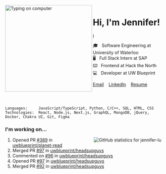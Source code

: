 <img alt="Typing on computer" align="left" src="https://user-images.githubusercontent.com/49915445/159070893-e409d37a-b21e-4943-91de-8976e11f349b.gif" height="280" />

# Hi, I'm Jennifer!

<img alt="I enjoy programming, visual arts, and going on long walks." src="https://user-images.githubusercontent.com/49915445/159123311-2eba7ea0-734c-486e-8dd2-bd563fe2268d.gif" height="15" />

🎓&nbsp;&nbsp;&nbsp;Software Engineering at University of Waterloo  
🖥️&nbsp;&nbsp;&nbsp;Full Stack Intern at SAP  
⌨️&nbsp;&nbsp;&nbsp;Frontend at Hack the North  
💻&nbsp;&nbsp;&nbsp;Developer at UW Blueprint  

[Email](mailto:jenniferlugm@gmail.com)&nbsp;&nbsp;&nbsp;
[LinkedIn](https://www.linkedin.com/in/-jennifer/)&nbsp;&nbsp;&nbsp;
[Resume](https://drive.google.com/file/d/1A7oh6rMxuEHC9ZxJwCmbTTNm3_gHMrE6/view?usp=sharing)&nbsp;&nbsp;&nbsp;

<br /><br />

```
Languages:     JavaScript/TypeScript, Python, C/C++, SQL, HTML, CSS
Technologies:  React, Node.js, Next.js, GraphQL, MongoDB, jQuery, Docker, Chakra UI, Git, Figma
```

### I'm working on...

<img align=right alt="GitHub statistics for jennifer-lu" src="https://github-readme-stats.vercel.app/api?username=jennifer-lu&count_private=true&hide_title=true&hide_border=true&show_icons=true&bg_color=e9e3d9&text_color=817a69&title_color=817a69&icon_color=817a69" />

<!--START_SECTION:activity-->
1. Opened PR [#389](https://github.com/uwblueprint/planet-read/pull/389) in [uwblueprint/planet-read](https://github.com/uwblueprint/planet-read)
2. Merged PR [#97](https://github.com/uwblueprint/headsupguys/pull/97) in [uwblueprint/headsupguys](https://github.com/uwblueprint/headsupguys)
3. Commented on [#96](https://github.com/uwblueprint/headsupguys/issues/96) in [uwblueprint/headsupguys](https://github.com/uwblueprint/headsupguys)
4. Opened PR [#97](https://github.com/uwblueprint/headsupguys/pull/97) in [uwblueprint/headsupguys](https://github.com/uwblueprint/headsupguys)
5. Merged PR [#92](https://github.com/uwblueprint/headsupguys/pull/92) in [uwblueprint/headsupguys](https://github.com/uwblueprint/headsupguys)
<!--END_SECTION:activity-->
